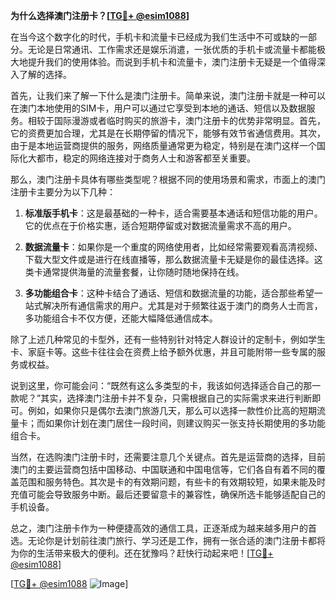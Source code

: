 **为什么选择澳门注册卡？[[TG💪+ @esim1088](https://t.me/s/esim1088)]**

在当今这个数字化的时代，手机卡和流量卡已经成为我们生活中不可或缺的一部分。无论是日常通讯、工作需求还是娱乐消遣，一张优质的手机卡或流量卡都能极大地提升我们的使用体验。而说到手机卡和流量卡，澳门注册卡无疑是一个值得深入了解的选择。

首先，让我们来了解一下什么是澳门注册卡。简单来说，澳门注册卡就是一种可以在澳门本地使用的SIM卡，用户可以通过它享受到本地的通话、短信以及数据服务。相较于国际漫游或者临时购买的旅游卡，澳门注册卡的优势非常明显。首先，它的资费更加合理，尤其是在长期停留的情况下，能够有效节省通信费用。其次，由于是本地运营商提供的服务，网络质量通常更为稳定，特别是在澳门这样一个国际化大都市，稳定的网络连接对于商务人士和游客都至关重要。

那么，澳门注册卡具体有哪些类型呢？根据不同的使用场景和需求，市面上的澳门注册卡主要分为以下几种：

1. **标准版手机卡**：这是最基础的一种卡，适合需要基本通话和短信功能的用户。它的优点在于价格实惠，适合短期停留或对数据流量需求不高的用户。

2. **数据流量卡**：如果你是一个重度的网络使用者，比如经常需要观看高清视频、下载大型文件或是进行在线直播等，那么数据流量卡无疑是你的最佳选择。这类卡通常提供海量的流量套餐，让你随时随地保持在线。

3. **多功能组合卡**：这种卡结合了通话、短信和数据流量的功能，适合那些希望一站式解决所有通信需求的用户。尤其是对于频繁往返于澳门的商务人士而言，多功能组合卡不仅方便，还能大幅降低通信成本。

除了上述几种常见的卡型外，还有一些特别针对特定人群设计的定制卡，例如学生卡、家庭卡等。这些卡往往会在资费上给予额外优惠，并且可能附带一些专属的服务或权益。

说到这里，你可能会问：“既然有这么多类型的卡，我该如何选择适合自己的那一款呢？”其实，选择澳门注册卡并不复杂，只需根据自己的实际需求来进行判断即可。例如，如果你只是偶尔去澳门旅游几天，那么可以选择一款性价比高的短期流量卡；而如果你计划在澳门居住一段时间，则建议购买一张支持长期使用的多功能组合卡。

当然，在选购澳门注册卡时，还需要注意几个关键点。首先是运营商的选择，目前澳门的主要运营商包括中国移动、中国联通和中国电信等，它们各自有着不同的覆盖范围和服务特色。其次是卡的有效期问题，有些卡的有效期较短，如果未能及时充值可能会导致服务中断。最后还要留意卡的兼容性，确保所选卡能够适配自己的手机设备。

总之，澳门注册卡作为一种便捷高效的通信工具，正逐渐成为越来越多用户的首选。无论你是计划前往澳门旅行、学习还是工作，拥有一张合适的澳门注册卡都将为你的生活带来极大的便利。还在犹豫吗？赶快行动起来吧！[[TG💪+ @esim1088](https://t.me/s/esim1088)]

[[TG💪+ @esim1088](https://t.me/s/esim1088) ![Image](https://i.postimg.cc/4NQfJmqS/Snipaste-2025-05-13-00-14-12.png)]